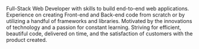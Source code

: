 Full-Stack Web Developer with skills to build end-to-end web applications. Experience on creating Front-end and Back-end code from scratch or by utilizing a handful of frameworks and libraries. Motivated by the innovations of technology and a passion for constant learning. Striving for efficient, beautiful code, delivered on time, and the satisfaction of customers with the product created.
